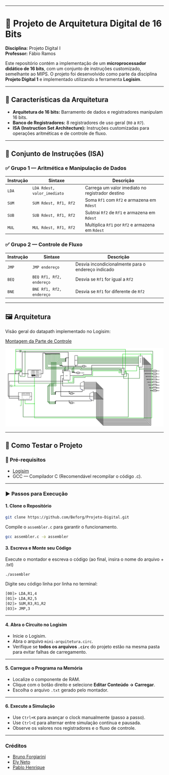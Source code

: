 
---

# 🧠 Projeto de Arquitetura Digital de 16 Bits

**Disciplina:** Projeto Digital I  
**Professor:** Fábio Ramos

Este repositório contém a implementação de um **microprocessador didático de 16 bits**, com um conjunto de instruções customizado, semelhante ao MIPS. O projeto foi desenvolvido como parte da disciplina **Projeto Digital 1** e implementado utilizando a ferramenta **Logisim**.

---

## 📐 Características da Arquitetura

- **Arquitetura de 16 bits:** Barramento de dados e registradores manipulam 16 bits.
- **Banco de Registradores:** 8 registradores de uso geral (`R0` a `R7`).
- **ISA (Instruction Set Architecture):** Instruções customizadas para operações aritméticas e de controle de fluxo.

---

## 🧾 Conjunto de Instruções (ISA)

### ✅ Grupo 1 — Aritmética e Manipulação de Dados

| Instrução | Sintaxe                             | Descrição |
|-----------|-------------------------------------|-----------|
| `LDA`     | `LDA Rdest, valor_imediato`         | Carrega um valor imediato no registrador destino |
| `SUM`     | `SUM Rdest, Rf1, Rf2`           | Soma `Rf1` com `Rf2` e armazena em `Rdest` |
| `SUB`     | `SUB Rdest, Rf1, Rf2`           | Subtrai `Rf2` de `Rf1` e armazena em `Rdest` |
| `MUL`     | `MUL Rdest, Rf1, Rf2`           | Multiplica `Rf1` por `Rf2` e armazena em `Rdest` |

### ✅ Grupo 2 — Controle de Fluxo

| Instrução | Sintaxe                             | Descrição |
|-----------|-------------------------------------|-----------|
| `JMP`     | `JMP endereço`                      | Desvia incondicionalmente para o endereço indicado |
| `BEQ`     | `BEQ Rf1, Rf2, endereço`        | Desvia se `Rf1` for igual a `Rf2` |
| `BNE`     | `BNE Rf1, Rf2, endereço`        | Desvia se `Rf1` for diferente de `Rf2` |

---

## 🖼️ Arquitetura

Visão geral do datapath implementado no Logisim:

[Montagem da Parte de Controle](/fsm/controle-fsm.pdf)

![Circuito no Logisim](/assets/arquitetura_08072025.png)



---

## 🧪 Como Testar o Projeto

### 🔧 Pré-requisitos

- [Logisim](https://sourceforge.net/projects/circuit/)
- GCC — Compilador C (Recomendável recompilar o código .c).

---

### ▶️ Passos para Execução

#### 1. Clone o Repositório

```bash
git clone https://github.com/Beforg/Projeto-Digital.git

```
Compile o `assembler.c` para garantir o funcionamento.

```bash
gcc assembler.c -o assembler
```

#### 3. Escreva e Monte seu Código

Execute o montador e escreva o código (ao final, insira o nome do arquivo + .txt)

```bash
./assembler
```

Digite seu código linha por linha no terminal:

```
[00]> LDA,R1,4
[01]> LDA,R2,5
[02]> SUM,R3,R1,R2
[03]> JMP,3
```

---

#### 4. Abra o Circuito no Logisim

* Inicie o Logisim.
* Abra o arquivo `mini-arquitetura.circ`.
* Verifique se **todos os arquivos `.circ`** do projeto estão na mesma pasta para evitar falhas de carregamento.

---

#### 5. Carregue o Programa na Memória

* Localize o componente de RAM.
* Clique com o botão direito e selecione **Editar Conteúdo -> Carregar**.
* Escolha o arquivo `.txt` gerado pelo montador.

---

#### 6. Execute a Simulação

* Use `Ctrl+K` para avançar o clock manualmente (passo a passo).
* Use `Ctrl+E` para alternar entre simulação contínua e pausada.
* Observe os valores nos registradores e o fluxo de controle.

---

### Créditos

- [Bruno Forgiarini](https://github.com/Beforg)
- [Ely Neto](https://github.com/netoe1)
- [Pablo Henrique](https://github.com/pablo-ferz)